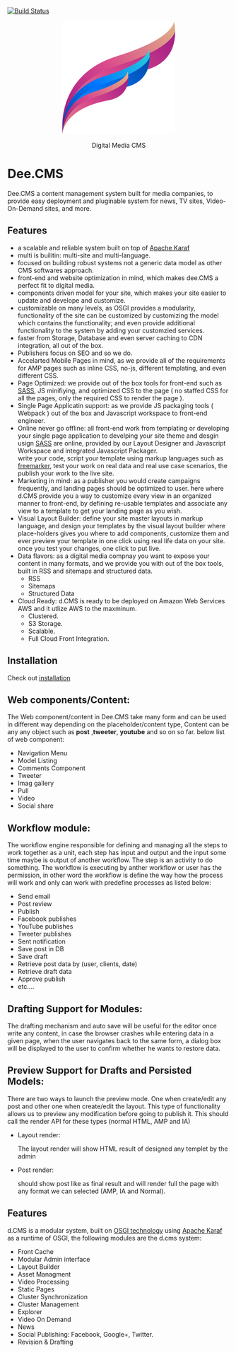 [![Build Status](https://semaphoreci.com/api/v1/anasaswad/d-cms/branches/master/shields_badge.svg)](https://semaphoreci.com/anasaswad/d-cms)

<p align="center">
    <img height="256" width="256" src="https://raw.githubusercontent.com/dee-media/d.admin.gui/master/src/main/javascript/public/logo.png">
  <p align="center">Digital Media CMS</p>
</p>

# Dee.CMS
Dee.CMS a content management system built for media companies, to provide easy deployment and pluginable system for news, TV sites, Video-On-Demand sites, and more.<br/>

## Features
* a scalable and reliable system built on top of [Apache Karaf](https://karaf.apache.org/)
* multi is builitin: multi-site and multi-language.
* focused on building robust systems not a generic data model as other CMS softwares approach.
* front-end and website optimization in mind, which makes dee.CMS a perfect fit to digital media.
* components driven model for your site, which makes your site easier to update and develope and customize.
* customizable on many levels, as OSGI provides a modularity, functionality of the site can be customized by customizing the model which contains the functionality; and even provide additional functionality to the system by adding your customzied services.
* faster from Storage, Database and even server caching to CDN integration, all out of the box.
* Publishers focus on SEO and so we do.
* Accelarted Mobile Pages in mind, as we provide all of the requirements for AMP pages such as inline CSS, no-js, different templating, and even different CSS.
* Page Optimized: we provide out of the box tools for front-end such as [SASS](https://sass-lang.com/), JS minifiying, and optimized CSS to the page ( no staffed CSS for all the pages, only the required CSS to render the page ).
* Single Page Applicatin support: as we provide JS packaging tools ( Webpack ) out of the box and Javascript workspace to front-end engineer.
* Online never go offline: all front-end work from templating or developing your single page application to develping your site theme and desgin usign [SASS](https://sass-lang.com/) are online, provided by our Layout Designer and Javascript Workspace and integrated Javascript Packager.<br/>write your code, script your template using markup languages such as [freemarker](https://freemarker.apache.org/), test your work on real data and real use case scenarios, the publish your work to the live site.
* Marketing in mind: as a publisher you would create campaigns frequently, and landing pages should be optimized to user. here where d.CMS provide you a way to customize every view in an organized manner to front-end, by defining re-usable templates and associate any view to a template to get your landing page as you wish.
* Visual Layout Builder: define your site master layouts in markup language, and design your templates by the visual layout builder where place-holders gives you where to add components, customize them and ever preview your template in one click using real life data on your site. once you test your changes, one click to put live.
* Data flavors: as a digital media compnay you want to expose your content in many formats, and we provide you with out of the box tools, built in RSS and sitemaps and structured data.
  * RSS
  * Sitemaps
  * Structured Data
* Cloud Ready: d.CMS is ready to be deployed on Amazon Web Services AWS and it utlize AWS to the maxminum.
  * Clustered.
  * S3 Storage.
  * Scalable.
  * Full Cloud Front Integration.

## Installation
Check out [installation](docs/installation.md)

## Web components/Content:

 The Web component/content in Dee.CMS take many form and can be used in different way depending on the placeholder/content type, 
 Content can be any any object such as **post** ,**tweeter**, **youtube** and so on so far. below list of web component:
  - Navigation Menu
  - Model Listing
  - Comments Component
  - Tweeter
  - Imag gallery
  - Pull
  - Video
  - Social share

##  Workflow module:
The workflow engine responsible for defining and managing all the steps to work together as a unit, each step has input and output and the input some time maybe is output of another workflow. The step is an activity to do something. The workflow is executing by anther workflow or user has the permission, in other word the workflow is define the way how the process will work and only can work with predefine processes as listed below:
- Send email
- Post review
-	Publish 
-	Facebook publishes
-	YouTube publishes 
-	Tweeter publishes
-	Sent notification
-	Save post in DB
-	Save draft
-	Retrieve post data by (user, clients, date)
-	Retrieve draft data
-	Approve publish
-	etc.… 

## Drafting Support for Modules:

The drafting mechanism and auto save will be useful for the editor once write any content, in case the browser crashes while entering data in a given page, when the user navigates back to the same form, a dialog box will be displayed to the user to confirm whether he wants to restore data.


## Preview Support for Drafts and Persisted Models:
There are two ways to launch the preview mode. One when create/edit any post and other one when create/edit the layout. This type of functionality allows us to preview any modification before going to publish it. This should call the render API for these types (normal HTML, AMP and IA) 
- Layout render:
  
   The layout render will show HTML result of designed any templet by the admin 
- Post render:

   should show post like as final result and will render full the page with any format we can selected (AMP, IA and Normal).

## Features
d.CMS is a modular system, built on [OSGI technology](https://www.osgi.org/) using [Apache Karaf](https://karaf.apache.org/) as a runtime of OSGI, the following modules are the d.cms system:
* Front Cache
* Modular Admin interface
* Layout Builder
* Asset Managment
* Video Processing
* Static Pages
* Cluster Synchronization
* Cluster Management
* Explorer
* Video On Demand
* News
* Social Publishing: Facebook, Google+, Twitter.
* Revision & Drafting